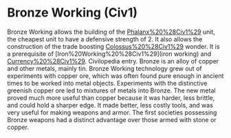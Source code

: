 # Bronze Working (Civ1)

Bronze Working allows the building of the [Phalanx%20%28Civ1%29](Phalanx) unit, the cheapest unit to have a defensive strength of 2. It also allows the construction of the trade boosting [Colossus%20%28Civ1%29](Colossus) wonder. It is a prerequisite of [Iron%20Working%20%28Civ1%29](iron working) and [Currency%20%28Civ1%29](currency).
Civilopedia entry.
Bronze is an alloy of copper and other metals, mainly tin. Bronze Working technology grew out of experiments with copper ore, which was often found pure enough in ancient times to be worked into metal objects. Experiments with the distinctive greenish copper ore led to mixtures of metals into Bronze. The new metal proved much more useful than copper because it was harder, less brittle, and could hold a sharper edge. It made better, less costly tools, and was very useful for making weapons and armor. The first societies possessing Bronze weapons had a distinct advantage over those armed with stone or copper.